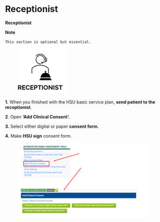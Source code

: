 # Receptionist

**Receptionist**

**Note**

```
This section is optional but essential.
```

<figure><img src="../../../.gitbook/assets/image (108).png" alt=""><figcaption></figcaption></figure>

**1.** When you finished with the HSU basic service plan, **send patient to the receptionist**.

**2**. Open **‘Add Clinical Consent’.**

**3.** Select either digital or paper **consent form.**

**4.** Make **HSU sign** consent form.

<figure><img src="../../../.gitbook/assets/image (109).png" alt=""><figcaption></figcaption></figure>

